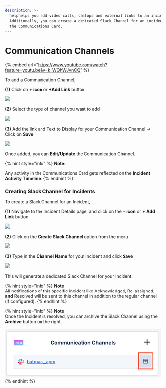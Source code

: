 ```yaml
---
description: >-
  helphelps you add video calls, chatops and external links to an incident.
  Additionally, you can create a dedicated Slack Channel for an incident using
  the Communications Card.
---
```


# Communication Channels

{% embed url="https://www.youtube.com/watch?feature=youtu.be&v=k_WQhWJvnCQ" %}

To add a Communication Channel,

**(1)** Click on **+ icon** or **+Add Link** button

![](<../.gitbook/assets/slackchannel\_1 (1).png>)

**(2)** Select the type of channel you want to add

![](<../.gitbook/assets/incident\_commscard (1).png>)

**(3)** Add the link and Text to Display for your Communication Channel -> Click on **Save**

![](../.gitbook/assets/incident\_addcard.png)

Once added, you can **Edit/Update** the Communication Channel.

{% hint style="info" %}
**Note:**

Any activity in the Communications Card gets reflected on the **Incident Activity Timeline**.
{% endhint %}

### Creating Slack Channel for Incidents <a href="#creating-slack-channel-for-incidents" id="creating-slack-channel-for-incidents"></a>

To create a Slack Channel for an Incident,

**(1)** Navigate to the Incident Details page, and click on the **+ icon** or **+ Add Link** button

![](../.gitbook/assets/commscard\_ss.png)

**(2)** Click on the **Create Slack Channel** option from the menu

![](<../.gitbook/assets/slackchannel\_2 (1).png>)

**(3)** Type in the **Channel Name** for your Incident and click **Save**

![](<../.gitbook/assets/slackchannel\_3 (1).png>)

This will generate a dedicated Slack Channel for your Incident.

{% hint style="info" %}
**Note**\
All notifications of this specific incident like Acknowledged, Re-assigned, **and** Resolved will be sent to this channel in addition to the regular channel (if configured).
{% endhint %}

{% hint style="info" %}
**Note**\
Once the Incident is resolved, you can archive the Slack Channel using the **Archive** button on the right.

<img src="../.gitbook/assets/slackchannel_4 (1).png" alt="" data-size="original">
{% endhint %}
